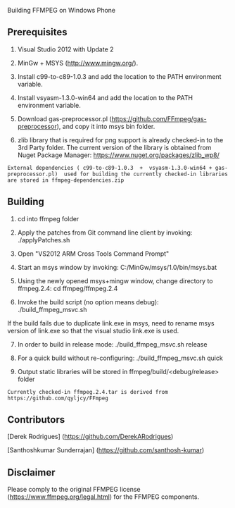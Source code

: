Building FFMPEG on Windows Phone

Prerequisites
------------

1) Visual Studio 2012 with Update 2

2) MinGw + MSYS (http://www.mingw.org/).

3) Install c99-to-c89-1.0.3 and add the location to the PATH environment variable.

4) Install vsyasm-1.3.0-win64 and add the location to the PATH environment variable.

5) Download gas-preprocessor.pl (https://github.com/FFmpeg/gas-preprocessor), and copy it into msys bin folder.

6) zlib library that is required for png support is already checked-in to the 3rd Party folder. The current version of the library is obtained from Nuget Package Manager: https://www.nuget.org/packages/zlib_wp8/

~~~
External dependencies ( c99-to-c89-1.0.3  +  vsyasm-1.3.0-win64 + gas-preprocessor.pl)  used for building the currently checked-in libraries are stored in ffmpeg-dependencies.zip 
~~~

Building
------------

1) cd into ffmpeg folder

2) Apply the patches from Git command line client by invoking:
./applyPatches.sh

3) Open "VS2012 ARM Cross Tools Command Prompt"

4) Start an msys window by invoking:
C:/MinGw/msys/1.0/bin/msys.bat

5) Using the newly opened msys+mingw window, change directory to ffmpeg.2.4:
cd ffmpeg/ffmpeg.2.4

6) Invoke the build script (no option means debug):
./build_ffmpeg_msvc.sh

If the build fails due to duplicate link.exe in msys, need to rename msys version of link.exe so that the visual studio link.exe is used.

7) In order to build in release mode:
./build_ffmpeg_msvc.sh release

8) For a quick build without re-configuring:
./build_ffmpeg_msvc.sh quick

9) Output static libraries will be stored in ffmpeg/build/<debug/release> folder

~~~
Currently checked-in ffmpeg.2.4.tar is derived from https://github.com/qyljcy/FFmpeg
~~~


Contributors
------------
[Derek Rodrigues] (https://github.com/DerekARodrigues)

[Santhoshkumar Sunderrajan] (https://github.com/santhosh-kumar)


Disclaimer
------------
Please comply to the original FFMPEG license (https://www.ffmpeg.org/legal.html) for the FFMPEG components.
 
